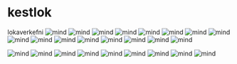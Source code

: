 # kestlok
lokaverkefni
![mind](https://github.com/gitmaus1/kestlok/blob/main/Screenshots/Screenshot%20(1).png)
![mind](https://github.com/gitmaus1/kestlok/blob/main/Screenshots/Screenshot%20(2).png)
![mind](https://github.com/gitmaus1/kestlok/blob/main/Screenshots/Screenshot%20(3).png)
![mind](https://github.com/gitmaus1/kestlok/blob/main/Screenshots/Screenshot%20(4).png)
![mind](https://github.com/gitmaus1/kestlok/blob/main/Screenshots/Screenshot%20(5).png)
![mind](https://github.com/gitmaus1/kestlok/blob/main/Screenshots/Screenshot%20(6).png)
![mind](https://github.com/gitmaus1/kestlok/blob/main/Screenshots/Screenshot%20(7).png)
![mind](https://github.com/gitmaus1/kestlok/blob/main/Screenshots/Screenshot%20(8).png)
![mind](https://github.com/gitmaus1/kestlok/blob/main/Screenshots/Screenshot%20(9).png)
![mind](https://github.com/gitmaus1/kestlok/blob/main/Screenshots/Screenshot%20(10).png)
![mind](https://github.com/gitmaus1/kestlok/blob/main/Screenshots/Screenshot%20(11).png)
![mind](https://github.com/gitmaus1/kestlok/blob/main/Screenshots/Screenshot%20(12).png)
![mind](https://github.com/gitmaus1/kestlok/blob/main/Screenshots/Screenshot%20(13).png)
![mind](https://github.com/gitmaus1/kestlok/blob/main/Screenshots/Screenshot%20(14).png)
![mind](https://github.com/gitmaus1/kestlok/blob/main/Screenshots/Screenshot%20(15).png)
![mind](https://github.com/gitmaus1/kestlok/blob/main/Screenshots/Screenshot%20(16).png)

![mind](https://github.com/gitmaus1/kestlok/blob/main/Screenshots/Screenshot%20(17).png)
![mind](https://github.com/gitmaus1/kestlok/blob/main/Screenshots/Screenshot%20(18).png)
![mind](https://github.com/gitmaus1/kestlok/blob/main/Screenshots/Screenshot%20(19).png)
![mind](https://github.com/gitmaus1/kestlok/blob/main/Screenshots/Screenshot%20(20).png)
![mind](https://github.com/gitmaus1/kestlok/blob/main/Screenshots/Screenshot%20(21).png)
![mind](https://github.com/gitmaus1/kestlok/blob/main/Screenshots/Screenshot%20(22).png)
![mind](https://github.com/gitmaus1/kestlok/blob/main/Screenshots/Screenshot%20(23).png)
![mind](https://github.com/gitmaus1/kestlok/blob/main/Screenshots/Screenshot%20(24).png)
![mind](https://github.com/gitmaus1/kestlok/blob/main/Screenshots/Screenshot%20(25).png)


